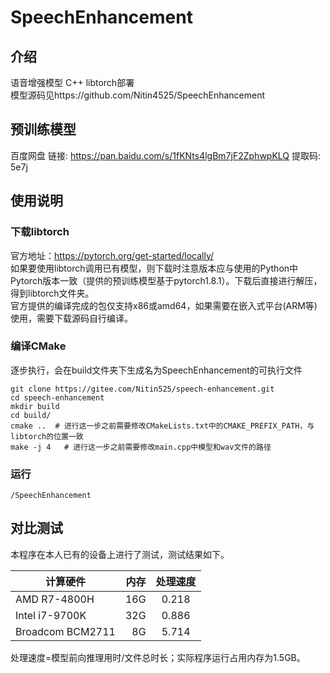 # SpeechEnhancement

## 介绍
语音增强模型 C++ libtorch部署  
模型源码见https://github.com/Nitin4525/SpeechEnhancement

## 预训练模型
百度网盘 链接: https://pan.baidu.com/s/1fKNts4lgBm7jF2ZphwpKLQ 提取码: 5e7j 

## 使用说明
### 下载libtorch  
官方地址：https://pytorch.org/get-started/locally/  
如果要使用libtorch调用已有模型，则下载时注意版本应与使用的Python中Pytorch版本一致（提供的预训练模型基于pytorch1.8.1）。下载后直接进行解压，得到libtorch文件夹。  
官方提供的编译完成的包仅支持x86或amd64，如果需要在嵌入式平台(ARM等)使用，需要下载源码自行编译。
### 编译CMake  
逐步执行，会在build文件夹下生成名为SpeechEnhancement的可执行文件
```
git clone https://gitee.com/Nitin525/speech-enhancement.git
cd speech-enhancement
mkdir build  
cd build/  
cmake ..  # 进行这一步之前需要修改CMakeLists.txt中的CMAKE_PREFIX_PATH，与libtorch的位置一致
make -j 4   # 进行这一步之前需要修改main.cpp中模型和wav文件的路径
```
### 运行
`/SpeechEnhancement`

## 对比测试
本程序在本人已有的设备上进行了测试，测试结果如下。  

| 计算硬件          | 内存    |  处理速度   |
| --------         | -----: |  :----:   |
| AMD R7-4800H     | 16G    |  0.218    |
| Intel i7-9700K   | 32G    |  0.886    |
| Broadcom BCM2711 |  8G    |  5.714    |  
处理速度=模型前向推理用时/文件总时长；实际程序运行占用内存为1.5GB。
